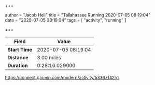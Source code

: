 +++

author = "Jacob Hell"
title = "Tallahassee Running 2020-07-05 08:19:04"
date = "2020-07-05 08:19:04"
tags = [
    "activity", "running"
]

+++

<!--more-->

|Field  |Value  |
|--- | --- |
|**Start Time**|2020-07-05 08:19:04|
|**Distance**|3.00 miles|
|**Duration**|0:28:16.029000|

https://connect.garmin.com/modern/activity/5336714251